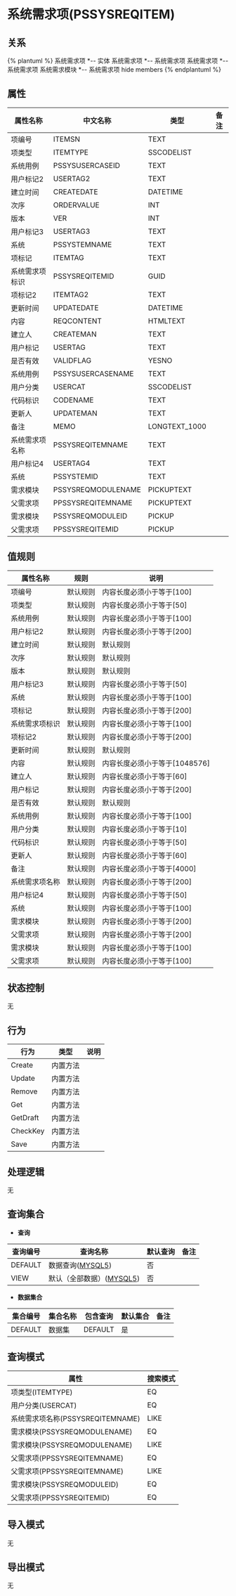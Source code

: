 # 系统需求项(PSSYSREQITEM)

  

## 关系
{% plantuml %}
系统需求项 *-- 实体 
系统需求项 *-- 系统需求项 
系统需求项 *-- 系统需求项 
系统需求模块 *-- 系统需求项 
hide members
{% endplantuml %}

## 属性

| 属性名称        |    中文名称    | 类型     |  备注  |
| --------   |------------| -----   |  -------- | 
|项编号|ITEMSN|TEXT|&nbsp;|
|项类型|ITEMTYPE|SSCODELIST|&nbsp;|
|系统用例|PSSYSUSERCASEID|TEXT|&nbsp;|
|用户标记2|USERTAG2|TEXT|&nbsp;|
|建立时间|CREATEDATE|DATETIME|&nbsp;|
|次序|ORDERVALUE|INT|&nbsp;|
|版本|VER|INT|&nbsp;|
|用户标记3|USERTAG3|TEXT|&nbsp;|
|系统|PSSYSTEMNAME|TEXT|&nbsp;|
|项标记|ITEMTAG|TEXT|&nbsp;|
|系统需求项标识|PSSYSREQITEMID|GUID|&nbsp;|
|项标记2|ITEMTAG2|TEXT|&nbsp;|
|更新时间|UPDATEDATE|DATETIME|&nbsp;|
|内容|REQCONTENT|HTMLTEXT|&nbsp;|
|建立人|CREATEMAN|TEXT|&nbsp;|
|用户标记|USERTAG|TEXT|&nbsp;|
|是否有效|VALIDFLAG|YESNO|&nbsp;|
|系统用例|PSSYSUSERCASENAME|TEXT|&nbsp;|
|用户分类|USERCAT|SSCODELIST|&nbsp;|
|代码标识|CODENAME|TEXT|&nbsp;|
|更新人|UPDATEMAN|TEXT|&nbsp;|
|备注|MEMO|LONGTEXT_1000|&nbsp;|
|系统需求项名称|PSSYSREQITEMNAME|TEXT|&nbsp;|
|用户标记4|USERTAG4|TEXT|&nbsp;|
|系统|PSSYSTEMID|TEXT|&nbsp;|
|需求模块|PSSYSREQMODULENAME|PICKUPTEXT|&nbsp;|
|父需求项|PPSSYSREQITEMNAME|PICKUPTEXT|&nbsp;|
|需求模块|PSSYSREQMODULEID|PICKUP|&nbsp;|
|父需求项|PPSSYSREQITEMID|PICKUP|&nbsp;|

## 值规则
| 属性名称    | 规则    |  说明  |
| --------   |------------| ----- | 
|项编号|默认规则|内容长度必须小于等于[100]|
|项类型|默认规则|内容长度必须小于等于[50]|
|系统用例|默认规则|内容长度必须小于等于[100]|
|用户标记2|默认规则|内容长度必须小于等于[200]|
|建立时间|默认规则|默认规则|
|次序|默认规则|默认规则|
|版本|默认规则|默认规则|
|用户标记3|默认规则|内容长度必须小于等于[50]|
|系统|默认规则|内容长度必须小于等于[100]|
|项标记|默认规则|内容长度必须小于等于[200]|
|系统需求项标识|默认规则|内容长度必须小于等于[100]|
|项标记2|默认规则|内容长度必须小于等于[200]|
|更新时间|默认规则|默认规则|
|内容|默认规则|内容长度必须小于等于[1048576]|
|建立人|默认规则|内容长度必须小于等于[60]|
|用户标记|默认规则|内容长度必须小于等于[200]|
|是否有效|默认规则|默认规则|
|系统用例|默认规则|内容长度必须小于等于[100]|
|用户分类|默认规则|内容长度必须小于等于[10]|
|代码标识|默认规则|内容长度必须小于等于[50]|
|更新人|默认规则|内容长度必须小于等于[60]|
|备注|默认规则|内容长度必须小于等于[4000]|
|系统需求项名称|默认规则|内容长度必须小于等于[200]|
|用户标记4|默认规则|内容长度必须小于等于[50]|
|系统|默认规则|内容长度必须小于等于[100]|
|需求模块|默认规则|内容长度必须小于等于[200]|
|父需求项|默认规则|内容长度必须小于等于[200]|
|需求模块|默认规则|内容长度必须小于等于[100]|
|父需求项|默认规则|内容长度必须小于等于[100]|

## 状态控制

无


## 行为
| 行为    | 类型    |  说明  |
| --------   |------------| ----- | 
|Create|内置方法|&nbsp;|
|Update|内置方法|&nbsp;|
|Remove|内置方法|&nbsp;|
|Get|内置方法|&nbsp;|
|GetDraft|内置方法|&nbsp;|
|CheckKey|内置方法|&nbsp;|
|Save|内置方法|&nbsp;|

## 处理逻辑
无

## 查询集合

* **查询**

| 查询编号 | 查询名称       | 默认查询 |   备注|
| --------  | --------   | --------   | ----- |
|DEFAULT|数据查询([MYSQL5](../../appendix/query_MYSQL5.md#PSSysReqItem_Default))|否|&nbsp;|
|VIEW|默认（全部数据）([MYSQL5](../../appendix/query_MYSQL5.md#PSSysReqItem_View))|否|&nbsp;|

* **数据集合**

| 集合编号 | 集合名称   |  包含查询  | 默认集合 |   备注|
| --------  | --------   | -------- | --------   | ----- |
|DEFAULT|数据集|DEFAULT|是|&nbsp;|

## 查询模式
| 属性      |    搜索模式     |
| --------   |------------|
|项类型(ITEMTYPE)|EQ|
|用户分类(USERCAT)|EQ|
|系统需求项名称(PSSYSREQITEMNAME)|LIKE|
|需求模块(PSSYSREQMODULENAME)|EQ|
|需求模块(PSSYSREQMODULENAME)|LIKE|
|父需求项(PPSSYSREQITEMNAME)|EQ|
|父需求项(PPSSYSREQITEMNAME)|LIKE|
|需求模块(PSSYSREQMODULEID)|EQ|
|父需求项(PPSSYSREQITEMID)|EQ|

## 导入模式
无


## 导出模式
无
